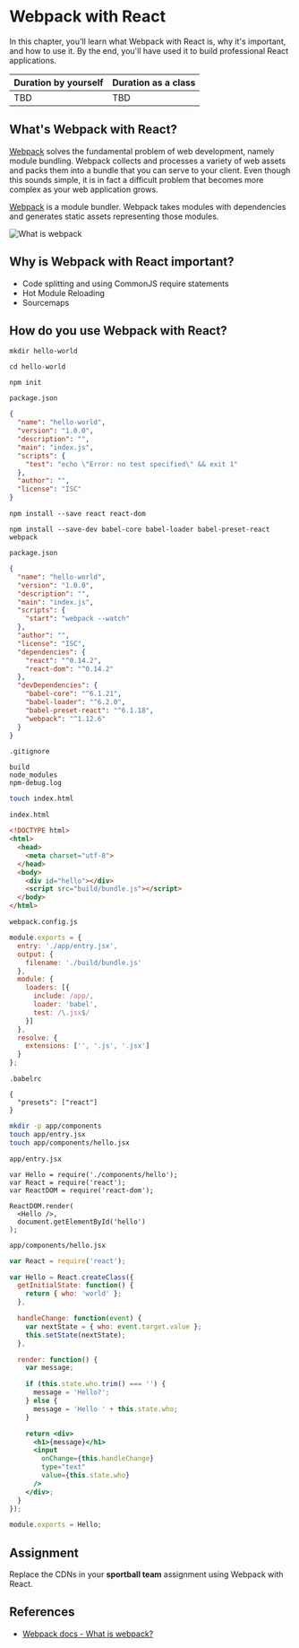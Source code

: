 # Webpack with React

In this chapter, you'll learn what Webpack with React is, why it's important, and how to use it. By the end, you'll have used it to build professional React applications.

| Duration by yourself | Duration as a class |
|----------------------|---------------------|
| TBD                  | TBD                 |

## What's Webpack with React?

[Webpack](http://webpack.github.io/) solves the fundamental problem of web development, namely module bundling. Webpack collects and processes a variety of web assets and packs them into a bundle that you can serve to your client. Even though this sounds simple, it is in fact a difficult problem that becomes more complex as your web application grows.

[Webpack](http://webpack.github.io/) is a module bundler. Webpack takes modules with dependencies and generates static assets representing those modules.

![What is webpack](https://webpack.github.io/assets/what-is-webpack.png)

## Why is Webpack with React important?

- Code splitting and using CommonJS require statements
- Hot Module Reloading
- Sourcemaps

## How do you use Webpack with React?

`mkdir hello-world`

`cd hello-world`

`npm init`

`package.json`
```json
{
  "name": "hello-world",
  "version": "1.0.0",
  "description": "",
  "main": "index.js",
  "scripts": {
    "test": "echo \"Error: no test specified\" && exit 1"
  },
  "author": "",
  "license": "ISC"
}
```

```
npm install --save react react-dom
```

```
npm install --save-dev babel-core babel-loader babel-preset-react webpack
```

`package.json`
```json
{
  "name": "hello-world",
  "version": "1.0.0",
  "description": "",
  "main": "index.js",
  "scripts": {
    "start": "webpack --watch"
  },
  "author": "",
  "license": "ISC",
  "dependencies": {
    "react": "^0.14.2",
    "react-dom": "^0.14.2"
  },
  "devDependencies": {
    "babel-core": "^6.1.21",
    "babel-loader": "^6.2.0",
    "babel-preset-react": "^6.1.18",
    "webpack": "^1.12.6"
  }
}
```

`.gitignore`
```
build
node_modules
npm-debug.log
```

```sh
touch index.html
```

`index.html`
```html
<!DOCTYPE html>
<html>
  <head>
    <meta charset="utf-8">
  </head>
  <body>
    <div id="hello"></div>
    <script src="build/bundle.js"></script>
  </body>
</html>
```

`webpack.config.js`
```js
module.exports = {
  entry: './app/entry.jsx',
  output: {
    filename: './build/bundle.js'
  },
  module: {
    loaders: [{
      include: /app/,
      loader: 'babel',
      test: /\.jsx$/
    }]
  },
  resolve: {
    extensions: ['', '.js', '.jsx']
  }
};
```

`.babelrc`
```
{
  "presets": ["react"]
}
```

```sh
mkdir -p app/components
touch app/entry.jsx
touch app/components/hello.jsx
```

`app/entry.jsx`
```
var Hello = require('./components/hello');
var React = require('react');
var ReactDOM = require('react-dom');

ReactDOM.render(
  <Hello />,
  document.getElementById('hello')
);
```

`app/components/hello.jsx`
```jsx
var React = require('react');

var Hello = React.createClass({
  getInitialState: function() {
    return { who: 'world' };
  },

  handleChange: function(event) {
    var nextState = { who: event.target.value };
    this.setState(nextState);
  },

  render: function() {
    var message;

    if (this.state.who.trim() === '') {
      message = 'Hello?';
    } else {
      message = 'Hello ' + this.state.who;
    }

    return <div>
      <h1>{message}</h1>
      <input
        onChange={this.handleChange}
        type="text"
        value={this.state.who}
      />
    </div>;
  }
});

module.exports = Hello;
```

## Assignment

Replace the CDNs in your **sportball team** assignment using Webpack with React.

## References

* [Webpack docs - What is webpack?](http://webpack.github.io/docs/what-is-webpack.html)
